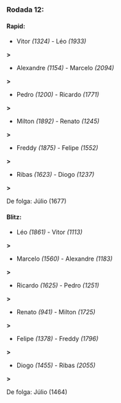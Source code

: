 ### Rodada 12:

#### Rapid:

* Vitor *(1324)*     -     Léo *(1933)*

 **>** 
* Alexandre *(1154)*     -     Marcelo *(2094)*

 **>** 
* Pedro *(1200)*     -     Ricardo *(1771)*

 **>** 
* Milton *(1892)*     -     Renato *(1245)*

 **>** 
* Freddy *(1875)*     -     Felipe *(1552)*

 **>** 
* Ribas *(1623)*     -     Diogo *(1237)*

 **>** 

De folga: Júlio (1677)

#### Blitz:

* Léo *(1861)*     -     Vitor *(1113)*

 **>** 
* Marcelo *(1560)*     -     Alexandre *(1183)*

 **>** 
* Ricardo *(1625)*     -     Pedro *(1251)*

 **>** 
* Renato *(941)*     -     Milton *(1725)*

 **>** 
* Felipe *(1378)*     -     Freddy *(1796)*

 **>** 
* Diogo *(1455)*     -     Ribas *(2055)*

 **>** 

De folga: Júlio (1464)

